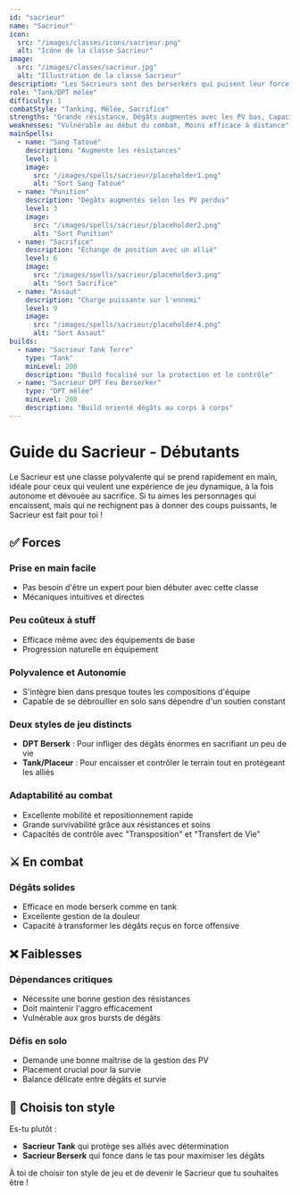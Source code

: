 ```yaml
---
id: "sacrieur"
name: "Sacrieur"
icon:
  src: "/images/classes/icons/sacrieur.png"
  alt: "Icône de la classe Sacrieur"
image:
  src: "/images/classes/sacrieur.jpg"
  alt: "Illustration de la classe Sacrieur"
description: "Les Sacrieurs sont des berserkers qui puisent leur force dans la douleur. Plus ils subissent de dégâts, plus ils deviennent puissants et résistants."
role: "Tank/DPT mêlée"
difficulty: 1
combatStyle: "Tanking, Mêlée, Sacrifice"
strengths: "Grande résistance, Dégâts augmentés avec les PV bas, Capacité de tanking"
weaknesses: "Vulnérable au début du combat, Moins efficace à distance"
mainSpells:
  - name: "Sang Tatoué"
    description: "Augmente les résistances"
    level: 1
    image:
      src: "/images/spells/sacrieur/placeholder1.png"
      alt: "Sort Sang Tatoué"
  - name: "Punition"
    description: "Dégâts augmentés selon les PV perdus"
    level: 3
    image:
      src: "/images/spells/sacrieur/placeholder2.png"
      alt: "Sort Punition"
  - name: "Sacrifice"
    description: "Échange de position avec un allié"
    level: 6
    image:
      src: "/images/spells/sacrieur/placeholder3.png"
      alt: "Sort Sacrifice"
  - name: "Assaut"
    description: "Charge puissante sur l'ennemi"
    level: 9
    image:
      src: "/images/spells/sacrieur/placeholder4.png"
      alt: "Sort Assaut"
builds:
  - name: "Sacrieur Tank Terre"
    type: "Tank"
    minLevel: 200
    description: "Build focalisé sur la protection et le contrôle"
  - name: "Sacrieur DPT Feu Berserker"
    type: "DPT mêlée"
    minLevel: 200
    description: "Build orienté dégâts au corps à corps"
---
```


# Guide du Sacrieur - Débutants

Le Sacrieur est une classe polyvalente qui se prend rapidement en main, idéale pour ceux qui veulent une expérience de jeu dynamique, à la fois autonome et dévouée au sacrifice. Si tu aimes les personnages qui encaissent, mais qui ne rechignent pas à donner des coups puissants, le Sacrieur est fait pour toi !

## ✅ Forces

### Prise en main facile
- Pas besoin d'être un expert pour bien débuter avec cette classe
- Mécaniques intuitives et directes

### Peu coûteux à stuff
- Efficace même avec des équipements de base
- Progression naturelle en équipement

### Polyvalence et Autonomie
- S'intègre bien dans presque toutes les compositions d'équipe
- Capable de se débrouiller en solo sans dépendre d'un soutien constant

### Deux styles de jeu distincts
- **DPT Berserk** : Pour infliger des dégâts énormes en sacrifiant un peu de vie
- **Tank/Placeur** : Pour encaisser et contrôler le terrain tout en protégeant les alliés

### Adaptabilité au combat
- Excellente mobilité et repositionnement rapide
- Grande survivabilité grâce aux résistances et soins
- Capacités de contrôle avec "Transposition" et "Transfert de Vie"

## ⚔️ En combat

### Dégâts solides
- Efficace en mode berserk comme en tank
- Excellente gestion de la douleur
- Capacité à transformer les dégâts reçus en force offensive

## ❌ Faiblesses

### Dépendances critiques
- Nécessite une bonne gestion des résistances
- Doit maintenir l'aggro efficacement
- Vulnérable aux gros bursts de dégâts

### Défis en solo
- Demande une bonne maîtrise de la gestion des PV
- Placement crucial pour la survie
- Balance délicate entre dégâts et survie

## 🤔 Choisis ton style

Es-tu plutôt :
- **Sacrieur Tank** qui protège ses alliés avec détermination
- **Sacrieur Berserk** qui fonce dans le tas pour maximiser les dégâts

À toi de choisir ton style de jeu et de devenir le Sacrieur que tu souhaites être ! 